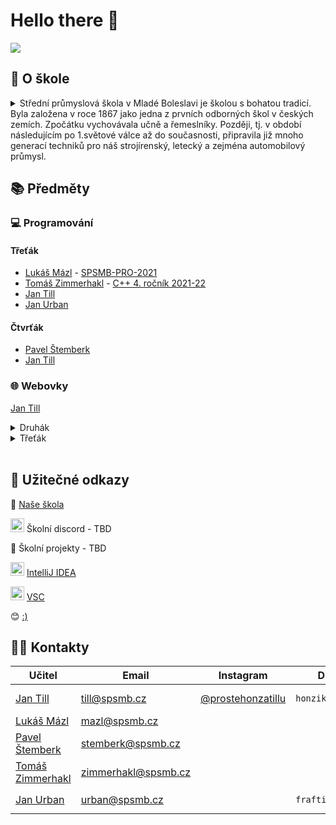 # Hello there 👋
![](https://c.tenor.com/DSG9ZID25nsAAAAC/hello-there-general-kenobi.gif)

## 🚀 O škole
<details>
<summary>
Střední průmyslová škola v Mladé Boleslavi je školou s bohatou tradicí. Byla založena v roce 1867 jako jedna z prvních odborných škol v českých zemích. Zpočátku vychovávala učně a řemeslníky. Později, tj. v období následujícím po 1.světové válce až do současnosti, připravila již mnoho generací techniků pro náš strojírenský, letecký a zejména automobilový průmysl.</summary>

Rozvoj školy byl totiž vždy těsně spjat s rozmachem mladoboleslavského automobilového závodu. Pro zajímavost je nutné podotknout, že před 2.světovou válkou i prvé desetiletí po ní byla škola jedinou specializovanou průmyslovou školou v republice. Od roku 1927 sídlí škola v současné budově, která je význačným architektonickým dílem ak.arch. Jiřího Krohy a je chráněnou památkou.

V současné době škola připravuje mladé odborníky jak pro povolání na pozicích středních technických kádrů, tak pro vysokoškolské studium. Velký důraz při výuce je kladen na práci s výpočetní technikou, která zasahuje nejenom do řady odborných předmětů, ale je i hlavní náplní výuky nového studijního oboru Informační technologie. Významným prvkem zařazeným do odborné přípravy je výuka programu CATIA, používaného ve většině regionálních firem přímo či nepřímo spolupracujících s firmou Škoda Auto a.a.s., nebo přímo ve vývoji této firmy. Znalost programu CATIA velmi výrazně zvyšuje možnosti uplatnění absolventů školy na trhu práce. Studenti se s tímto programem setkají ve všech studijních oborech, ale největší znalosti programu CATIA si odnášejí studenti oboru IT systémy ve strojírenství.

Příprava studentů je tradičně spjata s výrobou automobilů ve firmě Auto Škoda a.s. Mladá Boleslav. Škola na základě smlouvy vysílá studenty do tohoto podniku na praxe, využívá i řady pomůcek a zařízení firmy při výuce odborných předmětů, laboratoří apod. Velká část absolventů nalezla v této firmě celoživotní uplatnění. Dále škola úzce spolupracuje s firmami AUFEER Design, ŠKO-ENERGO, BILSING AUTOMATION,  VYRTYCH, AUTO KELLY, BOSCH, METRONET, AUTOZÍTKA, FAURECIA, T-MOBILE a dalšími.

</details>


## 📚 Předměty

### 💻 Programování

#### Třeťák

- [Lukáš Mázl](https://github.com/LukasMazl) - [SPSMB-PRO-2021](https://github.com/LukasMazl/SPSMB-PRO-2021)
- [Tomáš Zimmerhakl](https://github.com/zimmerhakl) - [C++ 4. ročník 2021-22](https://github.com/SPSMB/4r_2021_2022_IT1)
- [Jan Till](https://github.com/honziktillu)
- [Jan Urban](https://github.com/frafticekcz)


#### Čtvrťák
- [Pavel Štemberk](https://github.com/gitofson)
- [Jan Till](https://github.com/honziktillu)

### 🌐 Webovky
[Jan Till](https://github.com/honziktillu)
<details>
<summary>Druhák</summary>

- [HTML/CSS/JS Cheatsheet](https://github.com/honziktillu/HTML-CSS-JS-CZ-SK-Cheatsheet)
- [Cookie clicker](https://github.com/honziktillu/basic-cookieclicker)
- [BMI](https://github.com/honziktillu/bmi)
- [Hádej barvu](https://github.com/honziktillu/hadejbarvu)
- [herGame](https://github.com/honziktillu/herGame)
- [Memory gamesa](https://github.com/honziktillu/memory-gamesa)
- [Náhodná opatření](https://github.com/honziktillu/nahodna-opatreni)
- [Piano](https://github.com/honziktillu/piano-v-javascriptu)
- [Animace](https://github.com/honziktillu/ppJump)
- [Vtipy přes JSON](https://github.com/honziktillu/js-json)
- [Dino hra](https://github.com/honziktillu/js-pagman-dino-game)
</details>

<details>
<summary>Třeťák</summary>

- [Úvod do REST API v Node.JS](https://github.com/honziktillu/uvod-do-rest-api)
- [Základní práce s FETCH API](https://github.com/honziktillu/crud-fetch-rest-api)
- [Práce s mongodb a mongoose](https://github.com/honziktillu/prace-s-mongodb-a-mongoose)
- [Nahrání souborů na server přes multer](https://github.com/honziktillu/nahravani-souboru-na-server-pres-multer)
- [Práce se socket.io](https://github.com/honziktillu/socket-io-chat-aplikace)
- [Tokeny](https://github.com/honziktillu/nodejs-tokeny)
</details>
<br>

## 🔗 Užitečné odkazy
🎒 [Naše škola](https://www.spsmb.cz/)

<img src="https://i.pinimg.com/originals/13/8d/52/138d52a8f429510e2c16bd67990dae3c.jpg" width="22" height="22">  Školní discord - TBD

💾  Školní projekty - TBD

<img src="https://upload.wikimedia.org/wikipedia/commons/thumb/9/9c/IntelliJ_IDEA_Icon.svg/2048px-IntelliJ_IDEA_Icon.svg.png" width="22" height="22">  [IntelliJ IDEA](https://www.jetbrains.com/idea/download/#section=windows)

<img src="https://upload.wikimedia.org/wikipedia/commons/thumb/9/9a/Visual_Studio_Code_1.35_icon.svg/1024px-Visual_Studio_Code_1.35_icon.svg.png?20210804221519" width="22" height="22"> [VSC](https://code.visualstudio.com/)

😊 [:)](http://tillix.eu/)

## 🧑‍🏫 Kontakty

| Učitel            | Email                 | Instagram                                                          | Discord                   | Předměty                   |
| ----------------- | --------------------- | ------------------------------------------------------------------ | ------------------------- | ----------------------- |
| [Jan Till](https://github.com/honziktillu)        | till@spsmb.cz         | [@prostehonzatillu](https://www.instagram.com/prostehonzatillu/)   | `honziktillu#4247`        | `PRO`, `PRA`, `WAP`, `WAR`
| [Lukáš Mázl](https://github.com/LukasMazl)        | mazl@spsmb.cz         |                                                                    |                           | `PRO`, `PRA`
| [Pavel Štemberk](https://github.com/gitofson)   | stemberk@spsmb.cz     |                                                                    |                           | `PRO`, `PRA`, `PYT`
| [Tomáš Zimmerhakl](https://github.com/zimmerhakl)  | zimmerhakl@spsmb.cz   |                                                                    |                           | `PRO`, `PRA`
| [Jan Urban](https://github.com/frafticekcz)         | urban@spsmb.cz        |                                                                    | `frafticekcz#3974`        | `PRO`, `PRA`, `DBA`




